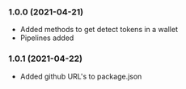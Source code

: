 ### 1.0.0 (2021-04-21)

* Added methods to get detect tokens in a wallet
* Pipelines added

### 1.0.1 (2021-04-22)

* Added github URL's to package.json